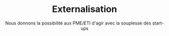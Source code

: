 ---
title: Externalisation
subtitle: Nous donnons la possibilité aux PME/ETI d'agir avec la souplesse des start-ups
description: L'innovation continue est un <b>facteur clé de succès</b> dans un marché de plus en plus mouvant. Les entreprises qui confient à Boot-Start leur innovation bénéficient d'une expertise IT et de l'agilité des équipes pour réaliser régulièrement de <b>prototypes et MVP</b> (Minimum Valuable Product) afin de tester les idées internes et permettre à l'entrperise de prendre les devants sur les évolutions de leur marché.
description2: Une fois le concept et le fonctionnement validés, les prototypes ou MVP réalisés <b>sont ensuite intégrés</b> à l'offre, la plateforme, le site web ou le SI de notre client par les équipes de chez Boot-Start. Nos ingénieurs et docteurs en informatique de la donnée vous accompagnent dans <b>la digitalisation de votre entreprise</b> et sont force de proposition sur la base d'une experience et d'un travail en partenariat avec les laboratoires de recherche, bénéficiant ainsi de technologies avancées en intelligence artificielle, analyse et traitement de données, développement informatique.
category: presentation
subcategory: pme
layout: presentation
pic: /img/show/innovation-pme-digital.jpg
text-left: yes
---